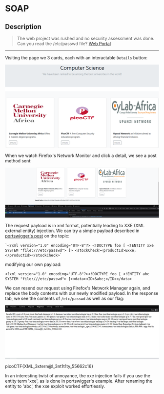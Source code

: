 # SOAP
## Description
>The web project was rushed and no security assessment was done. Can you read the /etc/passwd file? [Web Portal](http://saturn.picoctf.net:55566/)

---
Visiting the page we  3 cards, each with an interactable `Details` button:

![image](https://github.com/spencerja/picoCTF_2023_Writeup/blob/main/Web_Exploitation/SOAP/screencaps/Pasted%20image%2020230327205408.png)

When we watch Firefox's Network Monitor and click a detail, we see a post method sent:

![image](https://github.com/spencerja/picoCTF_2023_Writeup/blob/main/Web_Exploitation/SOAP/screencaps/Pasted%20image%2020230327205640.png)

The request payload is in xml format, potentially leading to XXE (XML external entity) injection. We can try a simple payload described in [portswigger's post](https://portswigger.net/web-security/xxe) on the topic:

```
`<?xml version="1.0" encoding="UTF-8"?> <!DOCTYPE foo [ <!ENTITY xxe SYSTEM "file:///etc/passwd"> ]> <stockCheck><productId>&xxe;</productId></stockCheck>`
```

modifying our own payload:
```
<?xml version="1.0" encoding="UTF-8"?><!DOCTYPE foo [ <!ENTITY abc SYSTEM "file:///etc/passwd"> ]><data><ID>&abc;</ID></data>
```

We can resend our request using Firefox's Network Manager again, and replace the body contents with our newly modified payload. In the response tab, we see the contents of `/etc/passwd` as well as our flag:

![image](https://github.com/spencerja/picoCTF_2023_Writeup/blob/main/Web_Exploitation/SOAP/screencaps/Pasted%20image%2020230327210246.png)

picoCTF{XML_3xtern@l_3nt1t1ty_55662c16}

In an interesting twist of annoyance, the xxe injection fails if you use the entity term 'xxe', as is done in portswigger's example.  After renaming the entity to 'abc', the xxe exploit worked effortlessly.
